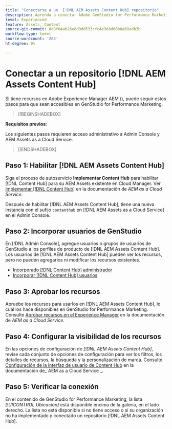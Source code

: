 ```yaml
---
title: "Conectarse a un  [!DNL AEM Assets Content Hub] repositorio"
description: Aprenda a conectar Adobe GenStudio for Performance Marketing a un repositorio de Adobe Experience Manager AEM () [!DNL Content Hub] y a aprovechar el contenido aprobado existente.
level: Experienced
feature: Assets, Content
source-git-commit: 0d8f04ab26e8d0dd533cfc4e388dd0b0a68adb3b
workflow-type: tm+mt
source-wordcount: '263'
ht-degree: 0%

---
```


# Conectar a un repositorio [!DNL AEM Assets Content Hub]

Si tiene recursos en Adobe Experience Manager AEM (), puede seguir estos pasos para que sean accesibles en GenStudio for Performance Marketing.

>[!BEGINSHADEBOX]

**Requisitos previos**:

Los siguientes pasos requieren acceso administrativo a Admin Console y AEM Assets as a Cloud Service.

>[!ENDSHADEBOX]

## Paso 1: Habilitar [!DNL AEM Assets Content Hub]

Siga el proceso de autoservicio **Implementar Content Hub** para habilitar [!DNL Content Hub] para su AEM Assets existente en Cloud Manager. Ver [Implementar [!DNL Content Hub]](https://experienceleague.adobe.com/en/docs/experience-manager-cloud-service/content/assets/content-hub/deploy-content-hub) en la documentación de _AEM as a Cloud Service_.

Después de habilitar [!DNL AEM Assets Content Hub], tiene una nueva instancia con el sufijo `contenthub` en [!DNL AEM Assets as a Cloud Service] en el Admin Console.

## Paso 2: Incorporar usuarios de GenStudio

En [!DNL Admin Console], agregue usuarios o grupos de usuarios de GenStudio a los perfiles de producto de [!DNL AEM Assets Content Hub]. Los usuarios de [!DNL AEM Assets Content Hub] pueden ver los recursos, pero no pueden agregarlos ni modificar los recursos existentes.

- [Incorporado [!DNL Content Hub] administrador](https://experienceleague.adobe.com/en/docs/experience-manager-cloud-service/content/assets/content-hub/deploy-content-hub#onboard-content-hub-administrator)
- [Incorporar [!DNL Content Hub] usuarios](https://experienceleague.adobe.com/en/docs/experience-manager-cloud-service/content/assets/content-hub/deploy-content-hub#onboard-content-hub-users)

## Paso 3: Aprobar los recursos

Apruebe los recursos para usarlos en [!DNL AEM Assets Content Hub], lo cual los hace disponibles en GenStudio for Performance Marketing. Consulte [Aprobar recursos en el Experience Manager](https://experienceleague.adobe.com/en/docs/experience-manager-cloud-service/content/assets/dynamicmedia/dynamic-media-open-apis/approve-assets) en la documentación de _AEM as a Cloud Service_.

## Paso 4: Configurar la visibilidad de los recursos

En las opciones de configuración de _[!DNL AEM Assets Content Hub]_, revise cada conjunto de opciones de configuración para ver los filtros, los detalles de recursos, la búsqueda y la personalización de marca. Consulte [Configuración de la interfaz de usuario de Content Hub](https://experienceleague.adobe.com/en/docs/experience-manager-cloud-service/content/assets/content-hub/configure-content-hub-ui-options) en la documentación de_ AEM as a Cloud Service _.

## Paso 5: Verificar la conexión

En el contenido de GenStudio for Performance Marketing, la lista _[!UICONTROL Ubicación]_ está disponible encima de la galería, en el lado derecho. La lista no está disponible si no tiene acceso o si su organización no ha implementado y conectado un repositorio [!DNL AEM Assets Content Hub].
